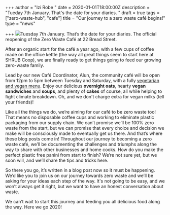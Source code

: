 +++
author = "Izi Robe "
date = 2020-01-01T18:00:00Z
description = "Tueday 7th January. That's the date for your diaries. "
draft = true
tags = ["zero-waste-hub", "cafe"]
title = "Our journey to a zero waste café begins!"
type = "news"

+++
![](https://res.cloudinary.com/shrub-co-op/image/upload/v1577901453/shrubcoop.org/media/cafe_blog_1_sonu7a.png)Tuesday 7th January. That’s the date for your diaries. The official reopening of the Zero Waste Café at 22 Bread Street.

After an organic start for the café a year ago, with a few cups of coffee made on the office kettle (the way all great things seem to start here at SHRUB Coop), we are finally ready to get things going to feed our growing zero-waste family.

Lead by our new Café Coordinator, Alun, the community café will be open from 12pm to 5pm between Tuesday and Saturday, with a fully [vegetarian and vegan menu](https://www.shrubcoop.org/working-groups/zero-waste-hub/). Enjoy our delicious **overnight oats**, hearty **vegan sandwiches** and **soups**, and plenty of **cakes** of course, all while helping to fight climate breakdown. Oh, and we don't charge extra for vegan milks (tell your friends)!

Like all the things we do, we’re aiming for our café to be zero waste too! That means no disposable coffee cups and working to eliminate plastic packaging from our supply chain. We can’t promise we’ll be 100% zero waste from the start, but we can promise that every choice and decision we make will be consciously made to eventually get us there. And that’s where these blog posts come in! Throughout our journey to becoming a zero waste café, we’ll be documenting the challenges and triumphs along the way to share with other businesses and home cooks. How do you make the perfect plastic free panini from start to finish? We’re not sure yet, but we soon will, and we’ll share the tips and tricks here.

So there you go, it’s written in a blog post now so it must be happening. We’d like you to join us on our journey towards zero waste and we’ll be asking for your ideas each step of the way. It's not going to be easy, and we won’t always get it right, but we want to have an honest conversation about waste.

We can’t wait to start this journey and feeding you all delicious food along the way. Here we go 2020!